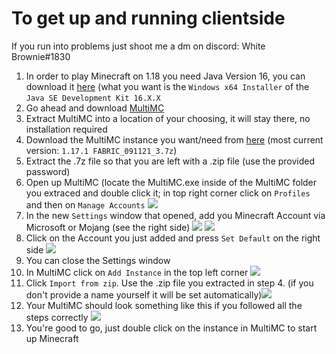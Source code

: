 # To get up and running clientside
If you run into problems just shoot me a dm on discord: White Brownie#1830
1. In order to play Minecraft on 1.18 you need Java Version 16, you can download it [here](https://www.oracle.com/java/technologies/javase/jdk16-archive-downloads.html) (what you want is the `Windows x64 Installer` of the `Java SE Development Kit 16.X.X`
2. Go ahead and download [MultiMC](https://multimc.org/)
3. Extract MultiMC into a location of your choosing, it will stay there, no installation required
4. Download the MultiMC instance you want/need from [here](https://1drv.ms/u/s!AnRpVm46qqDNjdUy9MNKb798AQLBOg?e=OeDgn7) (most current version: `1.17.1 FABRIC_091121_3.7z`)
5. Extract the .7z file so that you are left with a .zip file (use the provided password)
6. Open up MultiMC (locate the MultiMC.exe inside of the MultiMC folder you extraced and double click it; in top right corner click on `Profiles` and then on `Manage Accounts` ![](https://i.imgur.com/eQQnwh7.png)
7. In the new `Settings` window that opened, add you Minecraft Account via Microsoft or Mojang (see the right side) ![](https://i.imgur.com/g4Lb2hE.png) ![](https://i.imgur.com/hD9Xxbk.png)
8. Click on the Account you just added and press `Set Default` on the right side ![](https://i.imgur.com/1wd86wH.png)
9. You can close the Settings window
10. In MultiMC click on `Add Instance` in the top left corner ![](https://i.imgur.com/wYS9ZtP.png)
11. Click `Import from zip`. Use the .zip file you extracted in step 4. (if you don't provide a name yourself it will be set automatically)![](https://i.imgur.com/vZC9dVd.png)
12. Your MultiMC should look something like this if you followed all the steps correctly ![](https://i.imgur.com/0G5s1q7.png)
13. You're good to go, just double click on the instance in MultiMC to start up Minecraft

